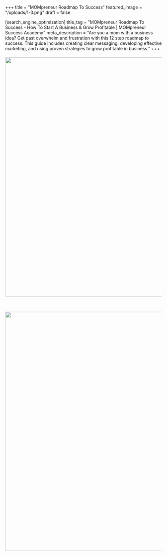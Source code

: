 +++
title = "MOMpreneur Roadmap To Success"
featured_image = "/uploads/1-3.png"
draft = false

[search_engine_optimization]
title_tag = "MOMpreneur Roadmap To Success - How To Start A Business & Grow Profitable | MOMpreneur Success Academy"
meta_description = "Are you a mom with a business idea? Get past overwhelm and frustration with this 12 step roadmap to success. This guide includes creating clear messaging, developing effective marketing, and using proven strategies to grow profitable in business."
+++
#### <img src="/uploads/rts-download.png" width="1366" height="768" />

&nbsp;

<img src="/uploads/untitled-design-7.png" width="1366" height="768" />